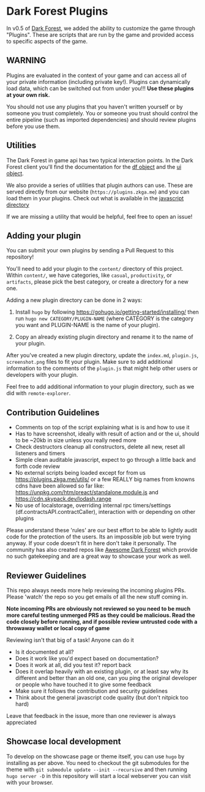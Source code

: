 # Dark Forest Plugins

In v0.5 of [Dark Forest](https://zkga.me/), we added the ability to customize the game through "Plugins". These are scripts that are run by the game and provided access to specific aspects of the game.

## WARNING

Plugins are evaluated in the context of your game and can access all of your private information (including private key!). Plugins can dynamically load data, which can be switched out from under you!!! __Use these plugins at your own risk.__

You should not use any plugins that you haven't written yourself or by someone you trust completely. You or someone you trust should control the entire pipeline (such as imported dependencies) and should review plugins before you use them.

## Utilities

The Dark Forest in game api has two typical interaction points. In the Dark Forest client you'll find the documentation for the [df object](https://github.com/darkforest-eth/client/blob/master/docs/classes/Backend_GameLogic_GameManager.default.md) and the [ui object](https://github.com/darkforest-eth/client/blob/master/docs/classes/Backend_GameLogic_GameUIManager.default.md).

We also provide a series of utilities that plugin authors can use. These are served directly from our website (`https://plugins.zkga.me`) and you can load them in your plugins. Check out what is available in the [javascript directory](javascript/)

If we are missing a utility that would be helpful, feel free to open an issue!

## Adding your plugin

You can submit your own plugins by sending a Pull Request to this repository!

You'll need to add your plugin to the `content/` directory of this project. Within `content/`, we have categories, like `casual`, `productivity`, or `artifacts`, please pick the best category, or create a directory for a new one.

Adding a new plugin directory can be done in 2 ways:

1. Install `hugo` by following https://gohugo.io/getting-started/installing/ then run `hugo new CATEGORY/PLUGIN-NAME` (where CATEGORY is the category you want and PLUGIN-NAME is the name of your plugin).

2. Copy an already existing plugin directory and rename it to the name of your plugin.

After you've created a new plugin directory, update the `index.md`, `plugin.js`, `screenshot.png` files to fit your plugin. Make sure to add additional information to the comments of the `plugin.js` that might help other users or developers with your plugin.

Feel free to add additional information to your plugin directory, such as we did with `remote-explorer`.

## Contribution Guidelines
- Comments on top of the script explaining what is is and how to use it
- Has to have screenshot, ideally with result of action and or the ui, should to be ~20kb in size unless you really need more
- Check destructors cleanup all constructors, delete all new, reset all listeners and timers
- Simple clean auditable javascript, expect to go through a little back and forth code review
- No external scripts being loaded except for from us https://plugins.zkga.me/utils/ or a few REALLY big names from knowns cdns have been allowed so far like: https://unpkg.com/htm/preact/standalone.module.js and https://cdn.skypack.dev/lodash.range
- No use of localstorage, overriding internal rpc timers/settings (df.contractsAPI.contractCaller), interaction with or depending on other plugins

Please understand these 'rules' are our best effort to be able to lightly audit code for the protection of the users. Its an impossible job but were trying anyway. If your code doesn't fit in here don't take it personally. The community has also created repos like [Awesome Dark Forest](https://github.com/snowtigersoft/awesome-darkforest) which provide no such gatekeeping and are a great way to showcase your work as well.

## Reviewer Guidelines
This repo always needs more help reviewing the incoming plugins PRs. Please 'watch' the repo so you get emails of all the new stuff coming in.

**Note incoming PRs are obviously not reviewed so you need to be much more careful testing unmerged PRS as they could be malicious. Read the code closely before running, and if possible review untrusted code with a throwaway wallet or local copy of game** 

Reviewing isn't that big of a task! Anyone can do it
* Is it documented at all?
* Does it work like you'd expect based on documentation?
* Does it work at all, did you test it? report back
* Does it overlap heavily with an existing plugin, or at least say why its different and better than an old one, can you ping the original developer or people who have touched it to give some feedback
* Make sure it follows the contribution and security guidelines 
* Think about the general javascript code quality (but don't nitpick too hard)

Leave that feedback in the issue, more than one reviewer is always appreciated

## Showcase local development

To develop on the showcase page or theme itself, you can use `hugo` by installing as per above. You need to checkout the git submodules for the theme with `git submodule update --init --recursive` and then running `hugo server -D` in this repository will start a local webserver you can visit with your browser.
